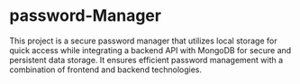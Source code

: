 # password-Manager
This project is a secure password manager that utilizes local storage for quick access while integrating a backend API with MongoDB for secure and persistent data storage. It ensures efficient password management with a combination of frontend and backend technologies.
